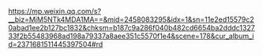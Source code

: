 https://mp.weixin.qq.com/s?__biz=MjM5NTk4MDA1MA==&mid=2458083295&idx=1&sn=11e2ed15579c20abad1ee2b127bc1832&chksm=b187c9a286f040b482cd6654ba2dddc132733f2b55483968ad198a79337a8aee351c5570f1e4&scene=178&cur_album_id=2371681511445397504#rd